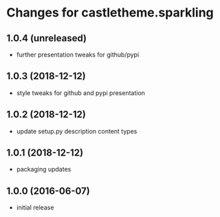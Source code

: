 Changes for castletheme.sparkling
=================================


1.0.4 (unreleased)
------------------

- further presentation tweaks for github/pypi


1.0.3 (2018-12-12)
------------------

- style tweaks for github and pypi presentation


1.0.2 (2018-12-12)
------------------

- update setup.py description content types


1.0.1 (2018-12-12)
------------------

- packaging updates


1.0.0 (2016-06-07)
------------------

- initial release
